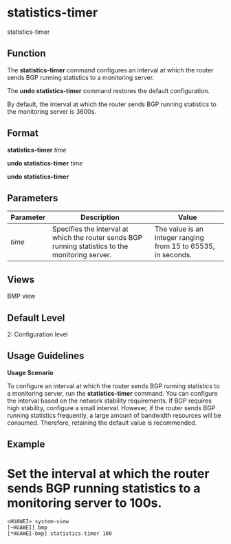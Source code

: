 statistics-timer
================

statistics-timer

Function
--------



The **statistics-timer** command configures an interval at which the router sends BGP running statistics to a monitoring server.

The **undo statistics-timer** command restores the default configuration.



By default, the interval at which the router sends BGP running statistics to the monitoring server is 3600s.


Format
------

**statistics-timer** *time*

**undo statistics-timer** *time*

**undo statistics-timer**


Parameters
----------

| Parameter | Description | Value |
| --- | --- | --- |
| *time* | Specifies the interval at which the router sends BGP running statistics to the monitoring server. | The value is an integer ranging from 15 to 65535, in seconds. |



Views
-----

BMP view


Default Level
-------------

2: Configuration level


Usage Guidelines
----------------

**Usage Scenario**



To configure an interval at which the router sends BGP running statistics to a monitoring server, run the **statistics-timer** command. You can configure the interval based on the network stability requirements. If BGP requires high stability, configure a small interval. However, if the router sends BGP running statistics frequently, a large amount of bandwidth resources will be consumed. Therefore, retaining the default value is recommended.




Example
-------

# Set the interval at which the router sends BGP running statistics to a monitoring server to 100s.
```
<HUAWEI> system-view
[~HUAWEI] bmp
[*HUAWEI-bmp] statistics-timer 100

```